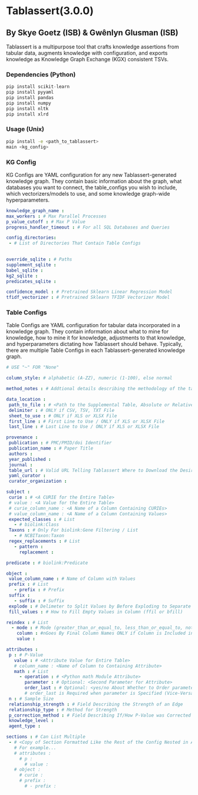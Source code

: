 # Tablassert(3.0.0)

## By Skye Goetz (ISB) & Gwênlyn Glusman (ISB)

Tablassert is a multipurpose tool that crafts knowledge assertions from tabular data, augments knowledge with configuration, and exports knowledge as Knowledge Graph Exchange (KGX) consistent TSVs.

### Dependencies (Python)

```python
pip install scikit-learn
pip install pyyaml
pip install pandas
pip install numpy
pip install nltk
pip install xlrd
```

### Usage (Unix)

```bash
pip install -e <path_to_tablassert>
main <kg_config>
```

### KG Config

KG Configs are YAML configuration for any new Tablassert-generated knowledge graph. They contain basic information about the graph, what databases you want to connect, the table_configs you wish to include, which vectorizers/models to use, and some knowledge graph-wide hyperparameters.

```yaml
knowledge_graph_name :
max_workers : # Max Parallel Processes
p_value_cutoff : # Max P Value
progress_handler_timeout : # For all SQL Databases and Queries

config_directories:
 - # List of Directories That Contain Table Configs
 

override_sqlite : # Paths
supplement_sqlite : 
babel_sqlite : 
kg2_sqlite :
predicates_sqlite : 

confidence_model : # Pretrained Sklearn Linear Regression Model
tfidf_vectorizer : # Pretrained Sklearn TFIDF Vectorizer Model
```

### Table Configs 

Table Configs are YAML configuration for tabular data incorporated in a knowledge graph. They contain information about what to mine for knowledge, how to mine it for knowledge, adjustments to that knowledge, and hyperparameters dictating how Tablassert should behave. Typically, there are multiple Table Configs in each Tablassert-generated knowledge graph. 

```yaml
# USE "~" FOR "None"

column_style: # alphabetic (A-ZZ), numeric (1-100), else normal

method_notes : # Addtional details describing the methodology of the tabular data

data_location :
 path_to_file : # <Path to the Supplemental Table, Absolute or Relative to Where You Execute the Script>
 delimiter : # ONLY if CSV, TSV, TXT File
 sheet_to_use : # ONLY if XLS or XLSX File
 first_line : # First Line to Use / ONLY if XLS or XLSX File
 last_line : # Last Line to Use / ONLY if XLS or XLSX File

provenance : 
 publication : # PMC/PMID/doi Identifier
 publication_name : # Paper Title
 authors : 
 year_published : 
 journal :
 table_url : # Valid URL Telling Tablassert Where to Download the Desired Table
 yaml_curator :
 curator_organization : 

subject :
 curie : # <A CURIE for the Entire Table>
 # value : <A Value for the Entire Table>
 # curie_column_name : <A Name of a Column Containing CURIEs>
 # value_column_name : <A Name of a Column Containing Values>
 expected_classes : # List
   - # biolink:Class
 Taxons : # Only For biolink:Gene Filtering / List
   - # NCBITaxon:Taxon
 regex_replacements : # List
   - pattern :
     replacement : 

predicate : # biolink:Predicate

object :
 value_column_name : # Name of Column with Values
 prefix : # List
   - prefix : # Prefix
 suffix :
   - suffix : # Suffix
 explode : # Delimeter to Split Values by Before Exploding to Separate Rows
 fill_values : # How to Fill Empty Values in Column (ffil or bfill)

reindex : # List 
  - mode : # Mode (greater_than_or_equal_to, less_than_or_equal_to, not_equal_to)
    column : #nGoes By Final Column Names ONLY if Column is Included in the Final KG
    value :

attributes : 
 p : # P-Value
   value : # <Attribute Value for Entire Table>
   # column_name : <Name of Column to Containing Attribute>
   math : # List
     - operation : # <Python math Module Attribute>
       parameter : # Optional: <Second Parameter for Attribute>
       order_last : # Optional: <yes/no About Whether to Order parameter Last>
       # order_last is Required when parameter is Specified (Vice-Versa)
 n : # Sample Size
 relationship_strength : # Field Describing the Strength of an Edge
 relationship_type : # Method for Strength
 p_correction_method : # Field Describing If/How P-Value was Corrected
 knowledge_level :
 agent_type :

sections : # Can List Multiple
 - # <Copy of Section Formatted Like the Rest of the Config Nested in A Sections Section> 
   # For example...
   # attributes :
     # p :
       # value :
   # object :
     # curie :
     # prefix :
       # - prefix :
```